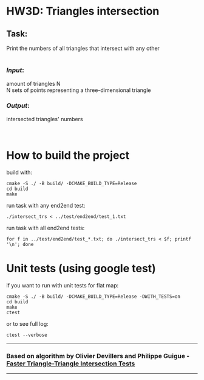 # HW3D: Triangles intersection

## Task: 
<p> Print the numbers of all triangles that intersect with any other </p>

#
### *Input*:
amount of triangles N <br>
N sets of points representing a three-dimensional triangle 
### *Output*:
intersected triangles' numbers

<br>

# How to build the project

build with:
```
cmake -S ./ -B build/ -DCMAKE_BUILD_TYPE=Release
cd build
make
```
run task with any end2end test:
```
./intersect_trs < ../test/end2end/test_1.txt
```
run task with all end2end tests:
```
for f in ../test/end2end/test_*.txt; do ./intersect_trs < $f; printf '\n'; done
```
# Unit tests (using google test)
if you want to run with unit tests for flat map:
```
cmake -S ./ -B build/ -DCMAKE_BUILD_TYPE=Release -DWITH_TESTS=on
cd build
make
ctest
```
or to see full log:
```
ctest --verbose
```

----------------------------
### Based on algorithm by Olivier Devillers and Philippe Guigue - [Faster Triangle-Triangle Intersection Tests](https://hal.inria.fr/inria-00072100/document)
----------------------------
